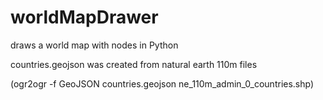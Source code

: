 # worldMapDrawer
draws a world map with nodes in Python

countries.geojson was created from natural earth 110m files

(ogr2ogr -f GeoJSON countries.geojson ne_110m_admin_0_countries.shp)
